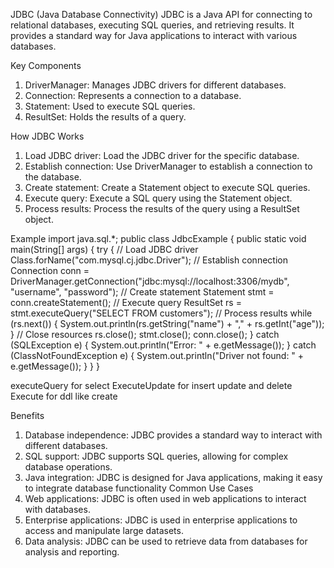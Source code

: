 JDBC (Java Database Connectivity)
JDBC is a Java API for connecting to relational databases, executing SQL queries, and retrieving results. It provides a standard way for Java applications to interact with various databases.

Key Components
1.	DriverManager: Manages JDBC drivers for different databases.
2.	Connection: Represents a connection to a database.
3.	Statement: Used to execute SQL queries.
4.	ResultSet: Holds the results of a query.


How JDBC Works
1. Load JDBC driver: Load the JDBC driver for the specific database.
2. Establish connection: Use DriverManager to establish a connection to the database.
3. Create statement: Create a Statement object to execute SQL queries.
4. Execute query: Execute a SQL query using the Statement object.
5. Process results: Process the results of the query using a ResultSet object.

Example
    import java.sql.*;
    public class JdbcExample {
    public static void main(String[] args) {
        try {
		// Load JDBC driver
		Class.forName("com.mysql.cj.jdbc.Driver");
            // Establish connection
            Connection conn = DriverManager.getConnection("jdbc:mysql://localhost:3306/mydb", "username", "password");
            // Create statement
            Statement stmt = conn.createStatement();
            // Execute query
            ResultSet rs = stmt.executeQuery("SELECT FROM customers");
            // Process results
                while (rs.next()) {
                    System.out.println(rs.getString("name") + "," + rs.getInt("age"));
                }
            // Close resources
            rs.close();
            stmt.close();
            conn.close();
            } catch (SQLException e) {
                System.out.println("Error: " + e.getMessage());
            } catch (ClassNotFoundException e) {
                System.out.println("Driver not found: " + e.getMessage());
            }
        }
    }

executeQuery for select
ExecuteUpdate for insert update and delete
Execute for ddl like create

Benefits
1. Database independence: JDBC provides a standard way to interact with different databases.
2. SQL support: JDBC supports SQL queries, allowing for complex database operations.
3. Java integration: JDBC is designed for Java applications, making it easy to integrate database functionality
Common Use Cases
1. Web applications: JDBC is often used in web applications to interact with databases.
2. Enterprise applications: JDBC is used in enterprise applications to access and manipulate large datasets.
3. Data analysis: JDBC can be used to retrieve data from databases for analysis and reporting.
